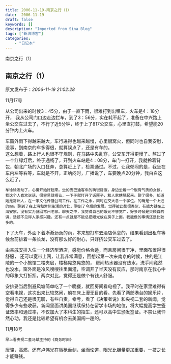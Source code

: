 ```yaml
---
title: 2006-11-19-南京之行（1）
date:  2006-11-19
draft: false
keywords: []
description: "Imported from Sina Blog"
tags: ["新浪博客"]
categories: 
    - "日记本"
---
```

南京之行（1）
## 南京之行（1）

 原文发布于：*2006-11-19 21:02:28*

11月17号

 

从公司出来的时候3：45分，由于一直下雨，很难打到出租车，火车是4：18分开，
我从公司门口边走边拦车，到了3：56分，实在耗不起了，准备在中兴路上坐公交车过去了，不行了近5分钟，终于上了817公交车，心里直打鼓，希望能20分钟内上火车。

 
车窗外雨下得越来越大，车行进得也越来越慢，心里很窝火，但同时也自我安慰，没事，到南京的车多得很，就算误点了，还是有车的。    
这么想着，路上行人也很不守规则，在马路中央乱穿，公交车开得更慢了。熬过了一个红绿灯后，终于通畅了，开到火车站是4：08分，车门一打开，我就拎着背包，朝北广场的入口狂奔，总算赶上了，检票通过。不过，让我郁闷的是，我坐在车内左等右等，车就是不开，正纳闷时，广播说了，车要晚点20分钟，我白白这么赶了。

    车徐徐发动了，心情开始好起来。坐的庞巴迪客车的确很舒服，身边坐着一个很有气质的女孩，我这个人喜欢说话，很容易就搭讪，一下子就打开了话匣子，和人家瞎掰起来。聊了很多，知道她是常州人，在一家文化传播公司工作，在工作之余，同时在交大念一个学位，的确是一个上进的mm。聊到了在上海和常州生活的对比，聊到了今后的发展。觉得彼此都很类似，有能力就在上海安家，没有实力就回常州老家。聊天之中，我觉得自己的眼光不够宽广，好多时候是只顾自的讲，话题不见得人家感兴趣。还有一点就是不能总把眼光放在房子上面。我能做的事情还是比较多的。

   下了火车，外面下着淅淅沥沥的雨，本来想打车去酒店休息的，结果看到出租车等候台前排着一条长龙，没有那么好的耐心，只好挤公交车过去了。

   
由亲戚安排入住一个经济型酒店，感觉价格合适，而且房间很干净，里面布置得很舒服， 还可以宽带上网，让我非常满意，回想起第一次来南京的时候，住的是江陵的一个小旅馆二楼夹层，楼梯晃悠晃悠的， 房间热水器没有热水，洗手间竟然也没水，窗外面是冷风嗖嗖往里面灌，空调开了半天没有反应，那时南京在我心中的印象大打折扣。两次对比，觉得还是做个有钱人舒服。

 

 
安排妥当后到避风塘简单吃了一个晚餐，就回房间看电视了。我平时在家里难得有空看电视，这次出来比较悠闲，躺在床上漫无目的看。先看了两部港台的娱乐片，觉得自己还是很无聊，有些自责。幸亏，看了《决策者说》和央视二套的新闻，觉得多少有些收获。新闻里面讲美国继续保持在留学市场的地位，将大幅提高学生签证效率和通过率，不仅加大了本科生的招生，还可以高中生颁发签证。不禁让我怦然心动，我还是比较希望有机会去美国闯一趟的。

 

11月18号

    早上看央视二套马斌主持的《商务时间》

   唐骏，高燃，还有卢伟光在唇枪舌剑，坐而论道，眼光比胆量更加重要，一技之长才能赚钱。


